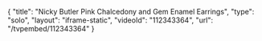 {
    "title": "Nicky Butler Pink Chalcedony and Gem Enamel Earrings",
    "type": "solo",
    "layout": "iframe-static",
    "videoId": "112343364",
    "url": "\/tvpembed\/112343364"
}
